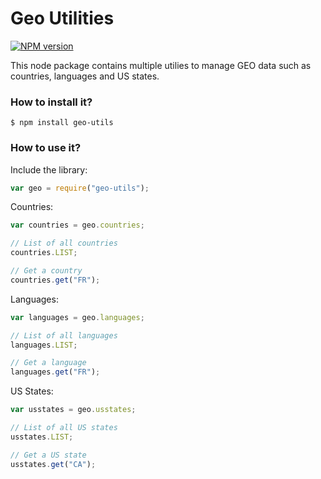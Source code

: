 # Geo Utilities

[![NPM version](https://badge.fury.io/js/geo-utils.svg)](http://badge.fury.io/js/geo-utils)

This node package contains multiple utilies to manage GEO data such as countries, languages and US states.

### How to install it?

```
$ npm install geo-utils
```

### How to use it?

Include the library:

```js
var geo = require("geo-utils");
```

Countries:

```js
var countries = geo.countries;

// List of all countries
countries.LIST;

// Get a country
countries.get("FR");
```

Languages:

```js
var languages = geo.languages;

// List of all languages
languages.LIST;

// Get a language
languages.get("FR");
```

US States:

```js
var usstates = geo.usstates;

// List of all US states
usstates.LIST;

// Get a US state
usstates.get("CA");
```
